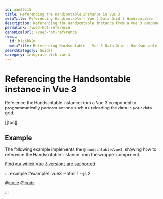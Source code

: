 ```yaml
---
id: aae39zi5
title: Referencing the Handsontable instance in Vue 3
metaTitle: Referencing Handsontable - Vue 3 Data Grid | Handsontable
description: Referencing the Handsontable instance from a Vue 3 component to programmatically perform actions such as reloading the data in your data grid.
permalink: /vue3-hot-reference
canonicalUrl: /vue3-hot-reference
react:
  id: h1s6hk2m
  metaTitle: Referencing Handsontable - Vue 3 Data Grid | Handsontable
searchCategory: Guides
category: Integrate with Vue 3
---
```


# Referencing the Handsontable instance in Vue 3

Reference the Handsontable instance from a Vue 3 component to programmatically perform actions such as reloading the data in your data grid.

[[toc]]

## Example

The following example implements the `@handsontable/vue3`, showing how to reference the Handsontable instance from the wrapper component.

[Find out which Vue 3 versions are supported](@/guides/integrate-with-vue3/vue3-installation/vue3-installation.md#vue-3-version-support)

::: example #example1 :vue3 --html 1 --js 2

@[code](@/content/guides/integrate-with-vue3/vue3-hot-reference/vue/example1.html)
@[code](@/content/guides/integrate-with-vue3/vue3-hot-reference/vue/example1.js)

:::
